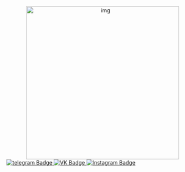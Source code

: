 <head>
  <style>
   .round {
    border-radius: 100px;
    box-shadow: 0 0 0 3px green, 0 0 13px #333;
   }
  </style>
</head>

<div align="center" border-radius=100px;>  <img src="https://media.giphy.com/media/pWhWtKdqwOAco/giphy.gif" width='400' alt="img" />
</div>

<div id="badges">
  <a href="https://t.me/mitsufiro">
    <img src="https://img.shields.io/badge/telegram-blue?logo=telegram&logoColor=white?style=flat&" alt="telegram Badge"/>
  </a>
  <a href="https://vk.com/ashen_sight">
    <img src="https://img.shields.io/badge/VK-black?logo=VK&logoColor=white?style=flat&" alt="VK Badge"/>
  </a>
  <a href="instagram.com/ashen_sight">
    <img src="https://img.shields.io/badge/Instagram-black?logo=Instagram&logoColor=white?style=flat&" alt="Instagram Badge"/>
  </a>
</div>
